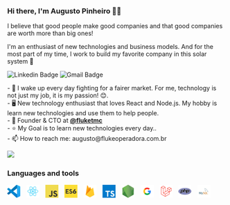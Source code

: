 <h3><strong>Hi there, I'm Augusto Pinheiro 👋🏾</strong></h3>

I believe that good people make good companies and that good companies are worth more than big ones! 

I'm an enthusiast of new technologies and business models. And for the most part of my time, I work to build my favorite company in this solar system 🚀

![Linkedin Badge](https://img.shields.io/badge/-Augusto%20Pinheiro-75fe66?style=flat-square&logo=Linkedin&logoColor=white&link=https://www.linkedin.com/in/augusto-pinheiro-173896114/)
![Gmail Badge](https://img.shields.io/badge/-augusto@flukeoperadora.com.br-75fe66?style=flat-square&logo=Gmail&logoColor=white&link=mailto:augusto@flukeoperadora.com.br](mailto:augusto@flukeoperadora.com.br)mailto:augusto@flukeoperadora.com.br)
<p>
- 💚  I wake up every day fighting for a fairer market. For me, technology is not just my job, it is my passion! 😊.<br>
- 🖥️  New technology enthusiast that loves React and Node.js. My hobby is learn new technologies and use them to help people.<br>
- 💼️  Founder & CTO at <a href="https://github.com/fluketmc"><b>@fluketmc</b></a> <br>
- ⭐  My Goal is to learn new technologies every day..<br>
- 📫  How to reach me: augusto@flukeoperadora.com.br

<a href="https://www.buymeacoffee.com/augustopinheiro"><img src="https://img.buymeacoffee.com/button-api/?text=Buy me a coffee&emoji=&slug=augustopinheiro&button_colour=40DCA5&font_colour=ffffff&font_family=Cookie&outline_colour=000000&coffee_colour=FFDD00" /></a>


</p>
<p>
<h3><strong>Languages and tools</strong></h3>
<p>
<img style="margin-right: 10px;" src="https://raw.githubusercontent.com/github/explore/80688e429a7d4ef2fca1e82350fe8e3517d3494d/topics/visual-studio-code/visual-studio-code.png" width="30px">
<img style="margin-right: 10px;" src="https://raw.githubusercontent.com/github/explore/80688e429a7d4ef2fca1e82350fe8e3517d3494d/topics/react/react.png" width="30px">
<img style="margin-right: 10px;" src="https://raw.githubusercontent.com/github/explore/80688e429a7d4ef2fca1e82350fe8e3517d3494d/topics/javascript/javascript.png" width="30px">
<img style="margin-right: 10px;" src="https://raw.githubusercontent.com/github/explore/80688e429a7d4ef2fca1e82350fe8e3517d3494d/topics/es6/es6.png" width="30px"> 
<img style="margin-right: 10px;" src="https://raw.githubusercontent.com/github/explore/80688e429a7d4ef2fca1e82350fe8e3517d3494d/topics/firebase/firebase.png" width="30px">
<img style="margin-right: 10px;" src="https://raw.githubusercontent.com/github/explore/80688e429a7d4ef2fca1e82350fe8e3517d3494d/topics/typescript/typescript.png" width="30px">
<img style="margin-right: 10px;" src="https://raw.githubusercontent.com/github/explore/80688e429a7d4ef2fca1e82350fe8e3517d3494d/topics/nodejs/nodejs.png" width="30px">
<img style="margin-right: 10px;" src="https://raw.githubusercontent.com/github/explore/80688e429a7d4ef2fca1e82350fe8e3517d3494d/topics/google/google.png" width="30px">
<img style="margin-right: 10px;" src="https://raw.githubusercontent.com/github/explore/56a826d05cf762b2b50ecbe7d492a839b04f3fbf/topics/laravel/laravel.png" width="30px">
<img style="margin-right: 10px;" src="https://raw.githubusercontent.com/github/explore/ccc16358ac4530c6a69b1b80c7223cd2744dea83/topics/php/php.png" width="30px">
<img style="margin-right: 10px;" src="https://raw.githubusercontent.com/github/explore/80688e429a7d4ef2fca1e82350fe8e3517d3494d/topics/mysql/mysql.png  " width="30px">
</p>
</p>
